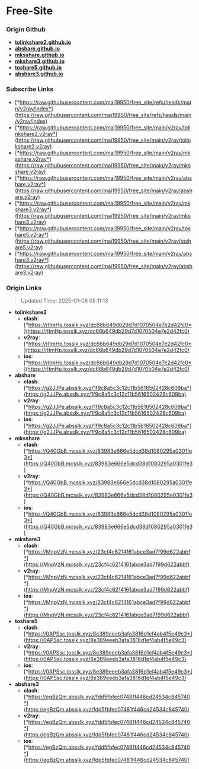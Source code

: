 # Free-Site

### Origin Github

- [**tolinkshare2.github.io**](https://github.com/tolinkshare2/tolinkshare2.github.io)
- [**abshare.github.io**](https://github.com/abshare/abshare.github.io)
- [**mksshare.github.io**](https://github.com/mksshare/mksshare.github.io)
- [**mkshare3.github.io**](https://github.com/mkshare3/mkshare3.github.io)
- [**toshare5.github.io**](https://github.com/toshare5/toshare5.github.io)
- [**abshare3.github.io**](https://github.com/abshare3/abshare3.github.io)

### Subscribe Links

- [*https://raw.githubusercontent.com/mai19950/free_site/refs/heads/main/v2ray/index*](https://raw.githubusercontent.com/mai19950/free_site/refs/heads/main/v2ray/index)
- [*https://raw.githubusercontent.com/mai19950/free_site/main/v2ray/tolinkshare2.v2ray*](https://raw.githubusercontent.com/mai19950/free_site/main/v2ray/tolinkshare2.v2ray)
- [*https://raw.githubusercontent.com/mai19950/free_site/main/v2ray/mksshare.v2ray*](https://raw.githubusercontent.com/mai19950/free_site/main/v2ray/mksshare.v2ray)
- [*https://raw.githubusercontent.com/mai19950/free_site/main/v2ray/abshare.v2ray*](https://raw.githubusercontent.com/mai19950/free_site/main/v2ray/abshare.v2ray)
- [*https://raw.githubusercontent.com/mai19950/free_site/main/v2ray/mkshare3.v2ray*](https://raw.githubusercontent.com/mai19950/free_site/main/v2ray/mkshare3.v2ray)
- [*https://raw.githubusercontent.com/mai19950/free_site/main/v2ray/toshare5.v2ray*](https://raw.githubusercontent.com/mai19950/free_site/main/v2ray/toshare5.v2ray)
- [*https://raw.githubusercontent.com/mai19950/free_site/main/v2ray/abshare3.v2ray*](https://raw.githubusercontent.com/mai19950/free_site/main/v2ray/abshare3.v2ray)

### Origin Links

> Updated Time: 2025-01-08 05:11:13

- **tolinkshare2**
  - **clash**: [*https://rltmHp.tosslk.xyz/dc66b649db29d7d1070504e7e2d42fc0*](https://rltmHp.tosslk.xyz/dc66b649db29d7d1070504e7e2d42fc0)
  - **v2ray**: [*https://rltmHp.tosslk.xyz/dc66b649db29d7d1070504e7e2d42fc0*](https://rltmHp.tosslk.xyz/dc66b649db29d7d1070504e7e2d42fc0)
  - **ios**: [*https://rltmHp.tosslk.xyz/dc66b649db29d7d1070504e7e2d42fc0*](https://rltmHp.tosslk.xyz/dc66b649db29d7d1070504e7e2d42fc0)
- **abshare**
  - **clash**: [*https://g2JJPe.absslk.xyz/1f9c8a5c3c12c11b5616502428c609ba*](https://g2JJPe.absslk.xyz/1f9c8a5c3c12c11b5616502428c609ba)
  - **v2ray**: [*https://g2JJPe.absslk.xyz/1f9c8a5c3c12c11b5616502428c609ba*](https://g2JJPe.absslk.xyz/1f9c8a5c3c12c11b5616502428c609ba)
  - **ios**: [*https://g2JJPe.absslk.xyz/1f9c8a5c3c12c11b5616502428c609ba*](https://g2JJPe.absslk.xyz/1f9c8a5c3c12c11b5616502428c609ba)
- **mksshare**
  - **clash**: [*https://Q40GbB.mcsslk.xyz/83983e666e5dcd38d1080295a0301fe3*](https://Q40GbB.mcsslk.xyz/83983e666e5dcd38d1080295a0301fe3)
  - **v2ray**: [*https://Q40GbB.mcsslk.xyz/83983e666e5dcd38d1080295a0301fe3*](https://Q40GbB.mcsslk.xyz/83983e666e5dcd38d1080295a0301fe3)
  - **ios**: [*https://Q40GbB.mcsslk.xyz/83983e666e5dcd38d1080295a0301fe3*](https://Q40GbB.mcsslk.xyz/83983e666e5dcd38d1080295a0301fe3)
- **mkshare3**
  - **clash**: [*https://MnpVzN.mcsslk.xyz/23cf4c6214161abce3ad7f99d622abbf*](https://MnpVzN.mcsslk.xyz/23cf4c6214161abce3ad7f99d622abbf)
  - **v2ray**: [*https://MnpVzN.mcsslk.xyz/23cf4c6214161abce3ad7f99d622abbf*](https://MnpVzN.mcsslk.xyz/23cf4c6214161abce3ad7f99d622abbf)
  - **ios**: [*https://MnpVzN.mcsslk.xyz/23cf4c6214161abce3ad7f99d622abbf*](https://MnpVzN.mcsslk.xyz/23cf4c6214161abce3ad7f99d622abbf)
- **toshare5**
  - **clash**: [*https://0APSsc.tosslk.xyz/8e389eeeb3afa3816d1ef4ab4f5e49c3*](https://0APSsc.tosslk.xyz/8e389eeeb3afa3816d1ef4ab4f5e49c3)
  - **v2ray**: [*https://0APSsc.tosslk.xyz/8e389eeeb3afa3816d1ef4ab4f5e49c3*](https://0APSsc.tosslk.xyz/8e389eeeb3afa3816d1ef4ab4f5e49c3)
  - **ios**: [*https://0APSsc.tosslk.xyz/8e389eeeb3afa3816d1ef4ab4f5e49c3*](https://0APSsc.tosslk.xyz/8e389eeeb3afa3816d1ef4ab4f5e49c3)
- **abshare3**
  - **clash**: [*https://egBzQm.absslk.xyz/fdd5fbfec07481f446cd24534c845740*](https://egBzQm.absslk.xyz/fdd5fbfec07481f446cd24534c845740)
  - **v2ray**: [*https://egBzQm.absslk.xyz/fdd5fbfec07481f446cd24534c845740*](https://egBzQm.absslk.xyz/fdd5fbfec07481f446cd24534c845740)
  - **ios**: [*https://egBzQm.absslk.xyz/fdd5fbfec07481f446cd24534c845740*](https://egBzQm.absslk.xyz/fdd5fbfec07481f446cd24534c845740)
